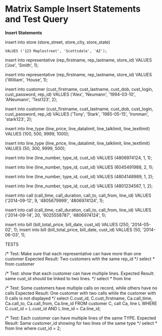 Matrix Sample Insert Statements and Test Query
=================================

**Insert Statements**

insert into store (store_street, store_city, store_state)

	VALUES ('123 Maplestreet', 'Scottsdale', 'AZ');

insert into representative (rep_firstname, rep_lastname, store_id)
	VALUES ('Joe', 'Smith', 1);
	
insert into representative (rep_firstname, rep_lastname, store_id)
	VALUES ('William', 'House', 1);
	
insert into customer (cust_firstname, cust_lastname, cust_dob, cust_login, cust_password, rep_id)
	VALUES ('Alex', 'Neumann', '1994-03-10', 'ANeumann', 'Test123', 2);
	
insert into customer (cust_firstname, cust_lastname, cust_dob, cust_login, cust_password, rep_id)
	VALUES ('Tony', 'Stark', '1985-05-15', 'Ironman', 'stark123', 2);
	
insert into line_type (line_price, line_datalimit, line_talklimit, line_textlimit)
	VALUES (100, 500, 9999, 1000);
	
insert into line_type (line_price, line_datalimit, line_talklimit, line_textlimit)
	VALUES (50, 300, 9999, 500);

insert into line (line_number, type_id, cust_id)
	VALUES (4806974124, 1, 1);
	
insert into line (line_number, type_id, cust_id)
	VALUES (6045491988, 2, 1);
	
insert into line (line_number, type_id, cust_id)
	VALUES (4804148989, 1, 2);

insert into line (line_number, type_id, cust_id)
	VALUES (4801234567, 1, 2);
	
insert into call (call_time, call_duration, call_to, call_from, line_id)
	VALUES ('2014-09-12', 9, '4805679999', '4806974124', 1);

insert into call (call_time, call_duration, call_to, call_from, line_id)
	VALUES ('2014-09-14', 20, '6025558787', '4806974124', 1);
	
insert into bill (bill_total_price, bill_date, cust_id)
	VALUES (250, '2014-05-02', 1);
insert into bill (bill_total_price, bill_date, cust_id)
	VALUES (50, '2014-06-03', 1);
	
	
TESTS

/* Test: Make sure that each representative can have more than one customer
Expected Result: Two customers with the same rep_id */
select * from customer

/* Test: show that each customer can have multiple lines.
Expected Result: same cust_id should be linked to two lines. */
select * from line

/* Test: Some customers have multiple calls on record, while others have no calls
Expected Result: One customer with two calls while the customer with 0 calls is not displayed */
select C.cust_id, C.cust_firstname, Ca.call_time, Ca.call_to, Ca.call_from, Ca.line_id
FROM customer C, call Ca, line L
WHERE C.cust_id = L.cust_id
	AND L.line_id = Ca.line_id;

/* Test: Each customer can have multiple lines of the same TYPE.
Expected Result: Same customer_id showing for two lines of the same type */
select * from line
where cust_id = 2;
